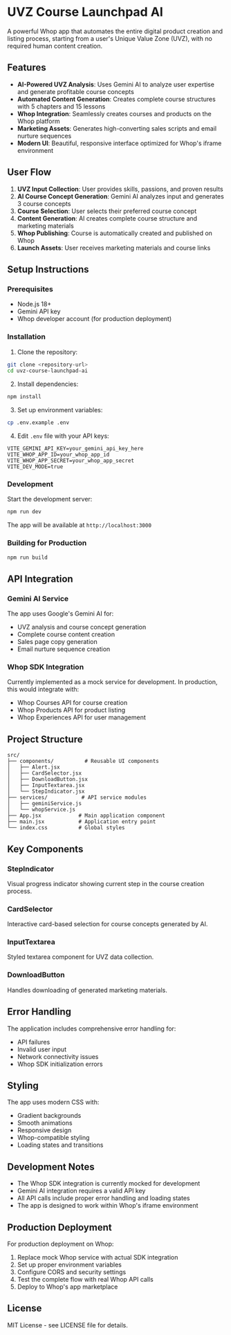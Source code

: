 # UVZ Course Launchpad AI

A powerful Whop app that automates the entire digital product creation and listing process, starting from a user's Unique Value Zone (UVZ), with no required human content creation.

## Features

- **AI-Powered UVZ Analysis**: Uses Gemini AI to analyze user expertise and generate profitable course concepts
- **Automated Content Generation**: Creates complete course structures with 5 chapters and 15 lessons
- **Whop Integration**: Seamlessly creates courses and products on the Whop platform
- **Marketing Assets**: Generates high-converting sales scripts and email nurture sequences
- **Modern UI**: Beautiful, responsive interface optimized for Whop's iframe environment

## User Flow

1. **UVZ Input Collection**: User provides skills, passions, and proven results
2. **AI Course Concept Generation**: Gemini AI analyzes input and generates 3 course concepts
3. **Course Selection**: User selects their preferred course concept
4. **Content Generation**: AI creates complete course structure and marketing materials
5. **Whop Publishing**: Course is automatically created and published on Whop
6. **Launch Assets**: User receives marketing materials and course links

## Setup Instructions

### Prerequisites

- Node.js 18+ 
- Gemini API key
- Whop developer account (for production deployment)

### Installation

1. Clone the repository:
```bash
git clone <repository-url>
cd uvz-course-launchpad-ai
```

2. Install dependencies:
```bash
npm install
```

3. Set up environment variables:
```bash
cp .env.example .env
```

4. Edit `.env` file with your API keys:
```
VITE_GEMINI_API_KEY=your_gemini_api_key_here
VITE_WHOP_APP_ID=your_whop_app_id
VITE_WHOP_APP_SECRET=your_whop_app_secret
VITE_DEV_MODE=true
```

### Development

Start the development server:
```bash
npm run dev
```

The app will be available at `http://localhost:3000`

### Building for Production

```bash
npm run build
```

## API Integration

### Gemini AI Service

The app uses Google's Gemini AI for:
- UVZ analysis and course concept generation
- Complete course content creation
- Sales page copy generation
- Email nurture sequence creation

### Whop SDK Integration

Currently implemented as a mock service for development. In production, this would integrate with:
- Whop Courses API for course creation
- Whop Products API for product listing
- Whop Experiences API for user management

## Project Structure

```
src/
├── components/          # Reusable UI components
│   ├── Alert.jsx
│   ├── CardSelector.jsx
│   ├── DownloadButton.jsx
│   ├── InputTextarea.jsx
│   └── StepIndicator.jsx
├── services/           # API service modules
│   ├── geminiService.js
│   └── whopService.js
├── App.jsx            # Main application component
├── main.jsx           # Application entry point
└── index.css          # Global styles
```

## Key Components

### StepIndicator
Visual progress indicator showing current step in the course creation process.

### CardSelector
Interactive card-based selection for course concepts generated by AI.

### InputTextarea
Styled textarea component for UVZ data collection.

### DownloadButton
Handles downloading of generated marketing materials.

## Error Handling

The application includes comprehensive error handling for:
- API failures
- Invalid user input
- Network connectivity issues
- Whop SDK initialization errors

## Styling

The app uses modern CSS with:
- Gradient backgrounds
- Smooth animations
- Responsive design
- Whop-compatible styling
- Loading states and transitions

## Development Notes

- The Whop SDK integration is currently mocked for development
- Gemini AI integration requires a valid API key
- All API calls include proper error handling and loading states
- The app is designed to work within Whop's iframe environment

## Production Deployment

For production deployment on Whop:

1. Replace mock Whop service with actual SDK integration
2. Set up proper environment variables
3. Configure CORS and security settings
4. Test the complete flow with real Whop API calls
5. Deploy to Whop's app marketplace

## License

MIT License - see LICENSE file for details.